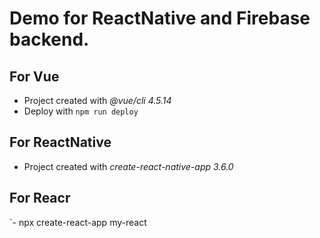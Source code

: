 # Demo for ReactNative and Firebase backend.

## For Vue

- Project created with *@vue/cli 4.5.14*
- Deploy with ```npm run deploy```

## For ReactNative

- Project created with *create-react-native-app 3.6.0*


## For Reacr

`- npx create-react-app my-react
